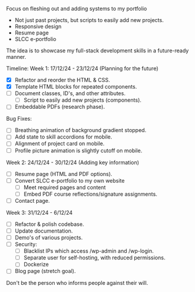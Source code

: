 Focus on fleshing out and adding systems to my portfolio

- Not just past projects, but scripts to easily add new projects.
- Responsive design
- Resume page
- SLCC e-portfolio

The idea is to showcase my full-stack development skills in a future-ready manner.

Timeline:
Week 1: 17/12/24 - 23/12/24 (Planning for the future)

- [x] Refactor and reorder the HTML & CSS.
- [x] Template HTML blocks for repeated components.
- [ ] Document classes, ID's, and other attributes.
  - [ ] Script to easily add new projects (components).
- [ ] Embeddable PDFs (research phase).

Bug Fixes:

- [ ] Breathing animation of background gradient stopped.
- [ ] Add state to skill accordions for mobile.
- [ ] Alignment of project card on mobile.
- [ ] Profile picture animation is slightly cutoff on mobile.

Week 2: 24/12/24 - 30/12/24 (Adding key information)

- [ ] Resume page (HTML and PDF options).
- [ ] Convert SLCC e-portfolio to my own website
  - [ ] Meet required pages and content
  - [ ] Embed PDF course reflections/signature assignments.
- [ ] Contact page.

Week 3: 31/12/24 - 6/12/24

- [ ] Refactor & polish codebase.
- [ ] Update documentation.
- [ ] Demo's of various projects.
- [ ] Security:
  - [ ] Blacklist IPs which access /wp-admin and /wp-login.
  - [ ] Separate user for self-hosting, with reduced permissions.
  - [ ] Dockerize
- [ ] Blog page (stretch goal).

Don't be the person who informs people against their will.
